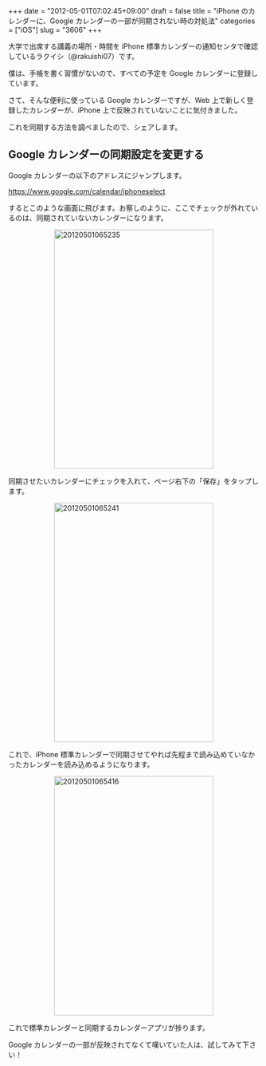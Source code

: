 +++
date = "2012-05-01T07:02:45+09:00"
draft = false
title = "iPhone のカレンダーに、Google カレンダーの一部が同期されない時の対処法"
categories = ["iOS"]
slug = "3606"
+++

大学で出席する講義の場所・時間を iPhone 標準カレンダーの通知センタで確認しているラクイシ（@rakuishi07）です。

僕は、手帳を書く習慣がないので、すべての予定を Google カレンダーに登録しています。

さて、そんな便利に使っている Google カレンダーですが、Web 上で新しく登録したカレンダーが、iPhone 上で反映されていないことに気付きました。

これを同期する方法を調べましたので、シェアします。

<h2>Google カレンダーの同期設定を変更する</h2>

Google カレンダーの以下のアドレスにジャンプします。

<a href="https://www.google.com/calendar/iphoneselect">https://www.google.com/calendar/iphoneselect</a>

するとこのような画面に飛びます。お察しのように、ここでチェックが外れているのは、同期されていないカレンダーになります。

<img style="display:block; margin-left:auto; margin-right:auto;" src="/images/2012/05/20120501065235.png" alt="20120501065235" title="20120501065235.png" border="0" width="320" height="480" />

同期させたいカレンダーにチェックを入れて、ページ右下の「保存」をタップします。

<img style="display:block; margin-left:auto; margin-right:auto;" src="/images/2012/05/20120501065241.png" alt="20120501065241" title="20120501065241.png" border="0" width="320" height="480" />

これで、iPhone 標準カレンダーで同期させてやれば先程まで読み込めていなかったカレンダーを読み込めるようになります。

<img style="display:block; margin-left:auto; margin-right:auto;" src="/images/2012/05/20120501065416.png" alt="20120501065416" title="20120501065416.png" border="0" width="320" height="480" />

これで標準カレンダーと同期するカレンダーアプリが捗ります。

Google カレンダーの一部が反映されてなくて嘆いていた人は、試してみて下さい！
